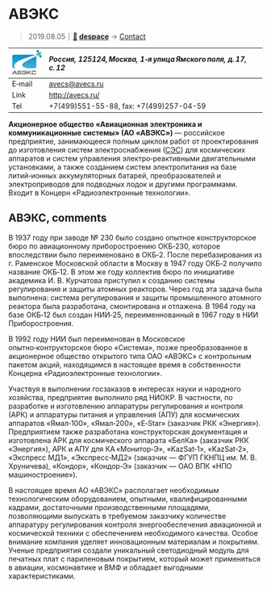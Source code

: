# АВЭКС
> 2019.08.05 ┊ **[🚀](../index/index.md) [despace](index.md)** → [Contact](contact.md)

|[![](f/contact/a/avecs_logo1_thumb.jpg)](f/contact/a/avecs_logo1.png)|*Россия, 125124, Москва, 1‑я улица Ямского поля, д. 17, с. 12*|
|:--|:--|
|E‑mail| <avecs@avecs.ru> |
|Link| <http://avecs.ru/> |
|Tel| +7(499)551-55-88, fax: +7(499)257-04-59 |

**Акционерное общество «Авиационная электроника и коммуникационные системы» (АО «АВЭКС»)** — российское предприятие, занимающееся полным циклом работ от проектирования до изготовления систем электроснабжения ([СЭС](sps.md)) для космических аппаратов и систем управления электро‑реактивными двигательными установками, а также созданием систем электропитания на базе литий‑ионных аккумуляторных батарей, преобразователей и электроприводов для подводных лодок и другими программами. Входит в Концерн «Радиоэлектронные технологии».

<p style="page-break-after:always"> </p>

## АВЭКС, comments

В 1937 году при заводе № 230 было создано опытное конструкторское бюро по авиационному приборостроению ОКБ‑230, которое впоследствии было переименовано в ОКБ‑2. После перебазирования из г. Раменское Московской области в Москву в 1947 году ОКБ‑2 получило название ОКБ‑12. В этом же году коллектив бюро по инициативе академика И. В. Курчатова приступил к созданию системы регулирования и защиты атомных реакторов. Через год эта задача была выполнена: система регулирования и защиты промышленного атомного реактора была разработана, смонтирована и отлажена. В 1964 году на базе ОКБ‑12 был создан НИИ‑25, переименнованный в 1967 году в НИИ Приборостроения.

В 1992 году НИИ был переименован в Московское опытно‑контрукторское бюро «Система», позже преобразованное в акционерное общество открытого типа ОАО «АВЭКС» с контрольным пакетом акций, находящимся в настоящее время в собственности Концерна «Радиоэлектронные технологии».

Участвуя в выполнении госзаказов в интересах науки и народного хозяйства, предприятие выполнило ряд НИОКР. В частности, по разработке и изготовлению аппаратуры регулирования и контроля (АРК) и аппаратуры питания и управления (АПУ) для космических аппаратов «Ямал‑100», «Ямал‑200», «E‑Star» (заказчик РКК «Энергия»). Предприятием также разработана конструкторская документация и изготовлена АРК для космического аппарата «БелКа» (заказчик РКК «Энергия»), АРК и АПУ для КА «Монитор‑Э», «KazSat‑1», «KazSat‑2», «Экспресс МД1», «Экспресс‑МД2» (заказчик — ФГУП ГКНПЦ им. М. В. Хруничева), «Кондор», «Кондор‑Э» (заказчик — ОАО ВПК «НПО машиностроение»).

В настоящее время АО «АВЭКС» располагает необходимым технологическим оборудованием, опытными, квалифицированными кадрами, достаточными производственными площадями, позволяющими выпускать в требуемом заказчику количестве аппаратуру регулирования контроля энергообеспечения авиационной и космической техники с обеспечением необходимого качества. Особое внимание компания уделяет инновационным материалам и покрытиям. Ученые предприятия создали уникальный светодиодный модуль для печатных плат с париленовым покрытием, который может применяться в авиации, космонавтике и ВМФ и обладает выгодными характеристиками.
